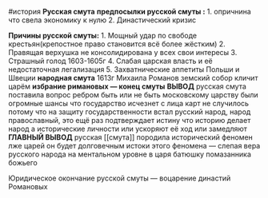 #история 
**Русская смута**
**предпосылки русской смуты :**
	1. опричнина что свела экономику к нулю
	2. Династический кризис

**Причины русской смуты:**
	1. Мощный удар по свободе крестьян(крепостное право становится всё более жёстким)
	2. Правящая верхушка не консолидирована у всех свои интересы
	3. Страшный голод 1603-1605г
	4. Слабая царская власть и её недостаточная легализация
	5. Захватнические аппетиты Польши и Швеции
**народная смута**
	1613г Михаила Романов земский собор кличит царём
	**избрание римановых — конец смуты**
**ВЫВОД**
	русская смута поставила вопрос ребром быть или не быть московскому царству
	были огромные шансы что государство исчезнет с лица карт
	не случилось потому что на защиту государственности встал русский народ, народ православный, это ещё раз подтверждает истину что историю делает народ а исторические личности или ускоряют её ход или замедляют
**ГЛАВНЫЙ ВЫВОД**
	русская [[смута]] породила исторический феномен лже царей он будет долговечным истоки этого феномена — слепая вера русского народа на ментальном уровне в царя батюшку помазанника  божьего

Юридическое окончание русской смуты — воцарение династий Романовых